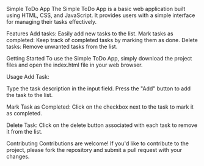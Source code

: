 Simple ToDo App
The Simple ToDo App is a basic web application built using HTML, CSS, and JavaScript. It provides users with a simple interface for managing their tasks effectively.

Features
Add tasks: Easily add new tasks to the list.
Mark tasks as completed: Keep track of completed tasks by marking them as done.
Delete tasks: Remove unwanted tasks from the list.


Getting Started
To use the Simple ToDo App, simply download the project files and open the index.html file in your web browser.

Usage
Add Task:

Type the task description in the input field.
Press the "Add" button to add the task to the list.


Mark Task as Completed:
Click on the checkbox next to the task to mark it as completed.

Delete Task:
Click on the delete button associated with each task to remove it from the list.

Contributing
Contributions are welcome! If you'd like to contribute to the project, please fork the repository and submit a pull request with your changes.
